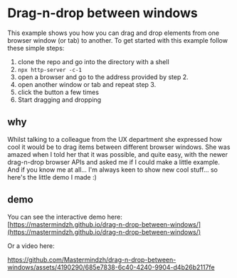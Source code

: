 # Drag-n-drop between windows

This example shows you how you can drag and drop elements from one browser window (or tab) to another.
To get started with this example follow these simple steps:

1. clone the repo and go into the directory with a shell
2. `npx http-server -c-1`
3. open a browser and go to the address provided by step 2.
4. open another window or tab and repeat step 3.
5. click the button a few times
6. Start dragging and dropping

## why

Whilst talking to a colleague from the UX department she expressed how cool it would be to drag items between different browser windows.
She was amazed when I told her that it was possible, and quite easy, with the newer drag-n-drop browser APIs and asked me if I could make a little example.
And if you know me at all... I'm always keen to show new cool stuff... so here's the little demo I made :)

## demo

You can see the interactive demo here: [https://mastermindzh.github.io/drag-n-drop-between-windows/](https://mastermindzh.github.io/drag-n-drop-between-windows/)

Or a video here:

https://github.com/Mastermindzh/drag-n-drop-between-windows/assets/4190290/685e7838-6c40-4240-9904-d4b26b2117fe


